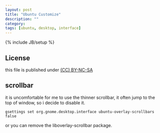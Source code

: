 ```yaml
---
layout: post
title: "Ubuntu Customize"
description: ""
category: 
tags: [ubuntu, desktop, interface]
---
```

{% include JB/setup %}
## License
this file is published under [(CC) BY-NC-SA](http://creativecommons.org/licenses/by-nc-sa/3.0/)

## scrollbar
it is uncomfortable for me to use the thinner scrollbar, it often jump to the top of window, so i decide to disable it.

    gsettings set org.gnome.desktop.interface ubuntu-overlay-scrollbars false

or you can remove the liboverlay-scrollbar package.
